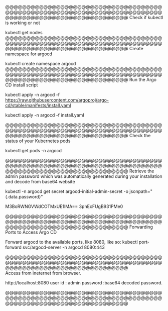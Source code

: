 @@@@@@@@@@@@@@@@@@@@@@@@@@@@@@@@@@@@@@@@@@@@@@@@@@@@@@@@@@@@@@@@@@@@@@@@@@@@@@@@@@@@@@@@@@@@@@@@@@@@@@@
Check if kubectl is working or not

  kubectl get nodes
@@@@@@@@@@@@@@@@@@@@@@@@@@@@@@@@@@@@@@@@@@@@@@@@@@@@@@@@@@@@@@@@@@@@@@@@@@@@@@@@@@@@@@@@@@@@@@@@@@@@@@@
Create namespace for argocd

  kubectl create namespace argocd
@@@@@@@@@@@@@@@@@@@@@@@@@@@@@@@@@@@@@@@@@@@@@@@@@@@@@@@@@@@@@@@@@@@@@@@@@@@@@@@@@@@@@@@@@@@@@@@@@@@@@@@
Run the Argo CD install script 

  kubectl apply -n argocd -f https://raw.githubusercontent.com/argoproj/argo-cd/stable/manifests/install.yaml

  kubectl apply -n argocd -f install.yaml

@@@@@@@@@@@@@@@@@@@@@@@@@@@@@@@@@@@@@@@@@@@@@@@@@@@@@@@@@@@@@@@@@@@@@@@@@@@@@@@@@@@@@@@@@@@@@@@@@@@@@@@ 
Check the status of your Kubernetes pods

  kubectl get pods -n argocd

@@@@@@@@@@@@@@@@@@@@@@@@@@@@@@@@@@@@@@@@@@@@@@@@@@@@@@@@@@@@@@@@@@@@@@@@@@@@@@@@@@@@@@@@@@@@@@@@@@@@@@@ 
Retrieve the admin password which was automatically generated during your installation and decode from base64 website

  kubectl -n argocd get secret argocd-initial-admin-secret -o jsonpath="{.data.password}"

  M3BoRWNGVWdCOTMxUE1lMA==
  3phEcFUgB931PMe0

@@@@@@@@@@@@@@@@@@@@@@@@@@@@@@@@@@@@@@@@@@@@@@@@@@@@@@@@@@@@@@@@@@@@@@@@@@@@@@@@@@@@@@@@@@@@@@@@@@@@@@@ Forwarding Ports to Access Argo CD

Forward argocd to the available ports, like 8080, like so:
  kubectl port-forward svc/argocd-server -n argocd 8080:443

@@@@@@@@@@@@@@@@@@@@@@@@@@@@@@@@@@@@@@@@@@@@@@@@@@@@@@@@@@@@@@@@@@@@@@@@@@@@@@@@@@@@@@@@@@@@@@@@@@@@@@@   
Access from ineternet from browser.

  http://localhost:8080 
  user id : admin
  password :base64 decoded password.

@@@@@@@@@@@@@@@@@@@@@@@@@@@@@@@@@@@@@@@@@@@@@@@@@@@@@@@@@@@@@@@@@@@@@@@@@@@@@@@@@@@@@@@@@@@@@@@@@@@@@@@ 